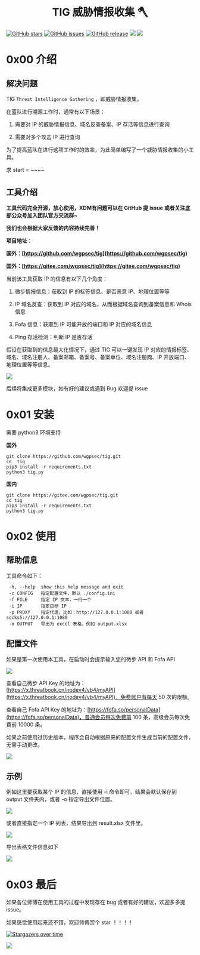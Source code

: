 <h1 align="center">TIG  威胁情报收集 🪓</h1>

[![GitHub stars](https://img.shields.io/github/stars/wgpsec/tig)](https://github.com/wgpsec/tig) [![GitHub issues](https://img.shields.io/github/issues/wgpsec/tig)](https://github.com/wgpsec/tig/issues) [![GitHub release](https://img.shields.io/github/release/wgpsec/tig)](https://github.com/wgpsec/tig/releases) [![](https://img.shields.io/badge/author-TeamsSix-blueviolet)](https://github.com/teamssix) [![](https://img.shields.io/badge/WgpSec-%E7%8B%BC%E7%BB%84%E5%AE%89%E5%85%A8%E5%9B%A2%E9%98%9F-blue)](https://github.com/wgpsec)

# 0x00 介绍

## 解决问题

TIG `Threat Intelligence Gathering` ，即威胁情报收集。

在蓝队进行溯源工作时，通常有以下场景：

1. 需要对 IP 的威胁情报信息、域名反查备案、IP 存活等信息进行查询

2. 需要对多个攻击 IP 进行查询

为了提高蓝队在进行这项工作时的效率，为此简单编写了一个威胁情报收集的小工具。



求 start ⭐️ ~~~~



## 工具介绍

**工具代码完全开源，放心使用，XDM有问题可以在 GitHub 提 issue 或者关注底部公众号加入团队官方交流群~**

**我们也会根据大家反馈的内容持续完善！**

**项目地址：**

**国外：[https://github.com/wgpsec/tig](https://github.com/wgpsec/tig)**

**国外：[https://gitee.com/wgpsec/tig](https://gitee.com/wgpsec/tig)**



当前该工具获取 IP 的信息有以下几个角度：

1. 微步情报信息：获取到 IP 的标签信息、是否恶意 IP、地理位置等等

2. IP 域名反查：获取到 IP 对应的域名，从而根据域名查询到备案信息和 Whois 信息

3. Fofa 信息：获取到 IP 可能开放的端口和 IP 对应的域名信息

4. Ping 存活检测：判断 IP 是否存活

假设在获取到的信息最大化情况下，通过 TIG 可以一键发现 IP 对应的情报标签、域名、域名注册人、备案邮箱、备案号、备案单位、域名注册商、IP 开放端口、地理位置等等信息。

![](https://teamssix.oss-cn-hangzhou.aliyuncs.com/TIG.png)

后续将集成更多模块，如有好的建议或遇到 Bug 欢迎提 issue

# 0x01 安装

需要 python3 环境支持

**国外**

```
git clone https://github.com/wgpsec/tig.git
cd  tig
pip3 install -r requirements.txt
python3 tig.py
```

**国内**

```
git clone https://gitee.com/wgpsec/tig.git
cd tig
pip3 install -r requirements.txt
python3 tig.py
```

# 0x02 使用

## 帮助信息

工具命令如下：

```
 -h, --help  show this help message and exit
 -c CONFIG   指定配置文件，默认 ./config.ini
 -f FILE     指定 IP 文本，一行一个
 -i IP       指定目标 IP
 -p PROXY    指定代理，比如：http://127.0.0.1:1080 或者 socks5://127.0.0.1:1080
 -o OUTPUT   导出为 excel 表格，例如 output.xlsx
```

## 配置文件

如果是第一次使用本工具，在启动时会提示输入您的微步 API 和 Fofa API

![](https://teamssix.oss-cn-hangzhou.aliyuncs.com/tig2.png)

查看自己微步 API  Key 的地址为：[https://x.threatbook.cn/nodev4/vb4/myAPI](https://x.threatbook.cn/nodev4/vb4/myAPI)，免费账户有每天 50 次的限额。

查看自己 Fofa API Key 的地址为：[https://fofa.so/personalData](https://fofa.so/personalData)，普通会员每次免费前 100 条，高级会员每次免费前 10000 条。

如果之前使用过历史版本，程序会自动根据原来的配置文件生成当前的配置文件，无需手动更改。

 ![](https://teamssix.oss-cn-hangzhou.aliyuncs.com/tig3.png)

## 示例

例如这里要获取某个 IP 的信息，直接使用 -i 命令即可，结果会默认保存到 output 文件夹内，或者 -o 指定导出文件位置。

![](https://teamssix.oss-cn-hangzhou.aliyuncs.com/tig4.png)

或者直接指定一个 IP 列表，结果导出到 result.xlsx 文件里。

![](https://teamssix.oss-cn-hangzhou.aliyuncs.com/tig5.png)

导出表格文件信息如下

![](https://teamssix.oss-cn-hangzhou.aliyuncs.com/tig6.png)

# 0x03 最后

如果各位师傅在使用工具的过程中发现存在 bug 或者有好的建议，欢迎多多提 issue。

如果感觉使用起来还不错，欢迎师傅赏个 star ！！！！ 

[![Stargazers over time](https://starchart.cc/wgpsec/tig.svg)](https://starchart.cc/wgpsec/tig)

![](https://teamssix.oss-cn-hangzhou.aliyuncs.com/wechat.png)


